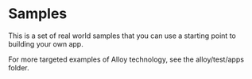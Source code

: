 Samples
=======

This is a set of real world samples that you can use a starting point to building your own app.  

For more targeted examples of Alloy technology, see the alloy/test/apps folder.


